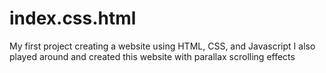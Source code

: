 # index.css.html
My first project creating a website using HTML, CSS, and Javascript
I also played around and created this website with parallax scrolling effects
